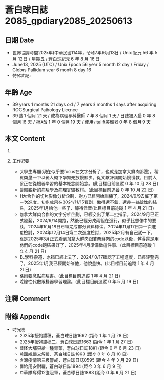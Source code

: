 [_metadata_:encoding]: - "utf-8"
[_metadata_:language]: - "zh-Hant-TW"
[_metadata_:fileformat]: - "markdown"
[_metadata_:MIME_type]: - "text/plain"
[_metadata_:markdown_version]: - "commonmark version 0.30"
[_metadata_:markdown_spec]: - "https://spec.commonmark.org/0.30/"

# 蒼白球日誌2085_gpdiary2085_20250613 #

## 日期 Date ##

* 世界協調時間2025年(中華民國114年，令和7年)6月13日 / Unix 紀元 56 年 5 月 12 日 / 星期五 / 蒼白球紀元 6 年 8 月 16 日
* June 13, 2025 (UTC) / Unix Epoch 56 year 5 month 12 day / Friday / Globus Pallidum year 6 month 8 day 16
* 特殊註記:

## 年齡 Age ##

* 39 years 1 months 21 days old / 7 years 8 months 1 days after acquiring ROC Surgical Pathology Licence
* 39 歲 1 個月 21 天 / 成為病理專科醫師 7 年 8 個月 1 天 / 日誌被入侵 0 年 8 個月 16 天 / 擦A酸 1 年 0 個月 19 天 / 使用vitalift美顏器 0 年 8 個月 9 天

## 本文 Content ##

1. 

2. 工作紀要

    - 大學生專題(現在似乎要focus在文字分析了，也就是加拿大鮮肉那邊)。稍微商量一下以後大概下學期先放慢腳步，從文獻評讀開始慢慢教。目前大家正在從機器學習的基本概念開始念。(此目標目前追蹤 0 年 10 月 28 日)
    - 籌備嶄新的病理學及病理實驗教材。(此目標目前追蹤 0 年 10 月 22 日)
    - H大合作的切片影像分析企劃，對方已經開始訓練了，2024/9/9去催了第一次進度。初步成果在2024/11/15看到，做得還不錯，還差一些陰性的結果，2025年1月給他一些了，靜待佳音(此目標目前追蹤 1 年 4 月 21 日)
    - 加拿大鮮肉合作的文字分析企劃，已經交出了第二批指示。2024/9月已正式發薪，2024/9/14開跑，然後已經分成兩組在進行，似乎比想像中的要快，2024年10月18日已經完成部分資料標注。2024年11月17日第一次進度檢討，2024年12月14日第二次進度檢討，2025年2月有自己試一下，但是2025年3月正式看到加拿大鮮肉跟苗栗鮮肉的code以後，覺得還是用他們的code跑結果好了，2025年4月準備做這件事。(此目標目前追蹤 1 年 4 月 21 日)
    - BL學科搬遷，冰箱已經上去了，2024/10/17確認了工程進度，已經評鑒完了，2025年1月我已經開始催他，他說盡快。(此目標目前追蹤 1 年 4 月 21 日)
    - 偶爾要念點病理書。(此目標目前追蹤 1 年 4 月 21 日)
    - 唸線性代數跟機器學習理論。(此目標目前追蹤 0 年 5 月 19 日)

## 注釋 Comment ##


## 附錄 Appendix ##

* 時光機
    - 2025年授袍講稿，蒼白球日誌1662 (距今 1 年 1 月 28 日)
    - 2025年授袍講稿二，蒼白球日誌1663 (距今 1 年 1 月 27 日)
    - 錯怪大埔只給一種青菜，蒼白球日誌1881 (距今 0 年 6 月 23 日)
    - 韓國戒嚴又解嚴，蒼白球日誌1893 (距今 0 年 6 月 10 日)
    - 台灣疫情第三級警戒，蒼白球日誌0595 (距今 4 年 0 月 29 日)
    - 開始用安耐曬，蒼白球日誌1894 (距今 0 年 6 月 9 日)
    - 中華隊奪得12強冠軍，蒼白球日誌1883 (距今 0 年 6 月 21 日)
